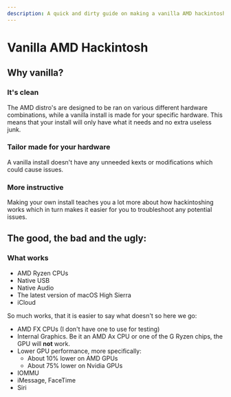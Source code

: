 ```yaml
---
description: A quick and dirty guide on making a vanilla AMD hackintosh.
---
```


# Vanilla AMD Hackintosh

## Why vanilla?

### It's clean

The AMD distro's are designed to be ran on various different hardware combinations, while a vanilla install is made for your specific hardware. This means that your install will only have what it needs and no extra useless junk.

### Tailor made for your hardware

A vanilla install doesn't have any unneeded kexts or modifications which could cause issues.

### More instructive

Making your own install teaches you a lot more about how hackintoshing works which in turn makes it easier for you to troubleshoot any potential issues.



## The good, the bad and the ugly:

### What works

* AMD Ryzen CPUs
* Native USB
* Native Audio
* The latest version of macOS High Sierra
* iCloud

So much works, that it is easier to say what doesn't so here we go:

* AMD FX CPUs \(I don't have one to use for testing\)
* Internal Graphics. Be it an AMD Ax CPU or one of the G Ryzen chips, the GPU will **not** work.
* Lower GPU performance, more specifically:
  * About 10% lower on AMD GPUs
  * About 75% lower on Nvidia GPUs
* IOMMU
* iMessage, FaceTime
* Siri



